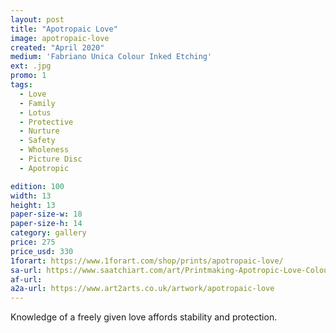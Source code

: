 ```yaml
---
layout: post
title: "Apotropaic Love"
image: apotropaic-love
created: "April 2020"
medium: 'Fabriano Unica Colour Inked Etching'
ext: .jpg
promo: 1
tags:
  - Love
  - Family
  - Lotus
  - Protective
  - Nurture
  - Safety
  - Wholeness
  - Picture Disc
  - Apotropic

edition: 100
width: 13 
height: 13
paper-size-w: 18
paper-size-h: 14
category: gallery
price: 275
price_usd: 330
1forart: https://www.1forart.com/shop/prints/apotropaic-love/
sa-url: https://www.saatchiart.com/art/Printmaking-Apotropic-Love-Colour-Inked-Etching-Limited-Edition-of-100/19454/7880694/view
af-url: 
a2a-url: https://www.art2arts.co.uk/artwork/apotropaic-love
---
```


Knowledge of a freely given love affords stability and protection.